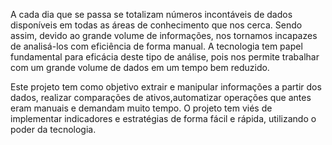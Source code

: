 A cada dia que se passa se totalizam números incontáveis de  dados disponíveis em todas as áreas de conhecimento que nos cerca. Sendo assim, devido ao grande volume de informações, nos  tornamos incapazes de analisá-los com eficiência de forma manual.  A tecnologia tem papel fundamental para eficácia deste tipo de  análise, pois nos permite trabalhar com um grande volume de dados em um tempo bem reduzido. 
> 
Este projeto tem como objetivo extrair e manipular informações a partir dos dados, realizar  comparações de ativos,automatizar  operações  que  antes  eram  manuais  e  demandam muito tempo. O projeto tem viés de  implementar indicadores e estratégias de forma fácil e rápida, utilizando o poder da tecnologia.
 
